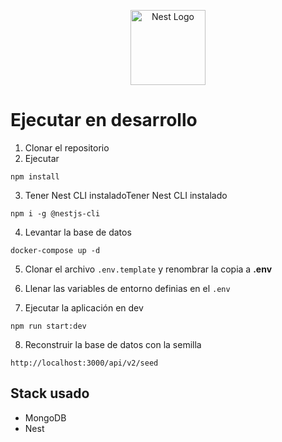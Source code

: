 <p align="center">
  <a href="http://nestjs.com/" target="blank"><img src="https://nestjs.com/img/logo-small.svg" width="120" alt="Nest Logo" /></a>
</p>

# Ejecutar en desarrollo

1. Clonar el repositorio
2. Ejecutar

```
npm install
```

3. Tener Nest CLI instaladoTener Nest CLI instalado

```
npm i -g @nestjs-cli
```

4. Levantar la base de datos

```
docker-compose up -d
```

5. Clonar el archivo `.env.template` y renombrar la copia a **.env**

6. Llenar las variables de entorno definias en el `.env`

7. Ejecutar la aplicación en dev

```
npm run start:dev
```

8. Reconstruir la base de datos con la semilla

```
http://localhost:3000/api/v2/seed
```

## Stack usado

- MongoDB
- Nest

